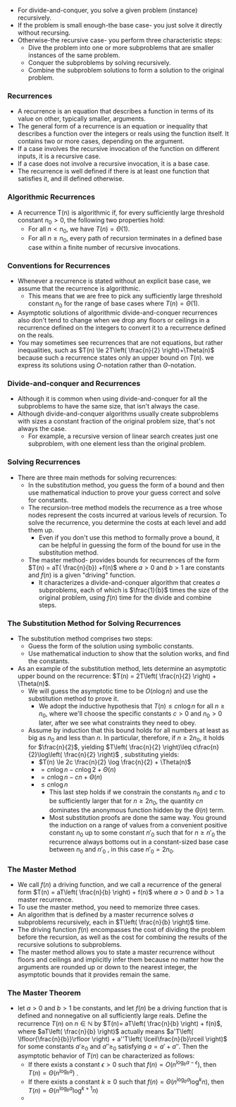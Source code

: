 - For divide-and-conquer, you solve a given problem (instance) recursively.
- If the problem is small enough-the base case- you just solve it directly without recursing.
- Otherwise-the recursive case- you perform three characteristic steps:
	- Dive the problem into one or more subproblems that are smaller instances of the same problem.
	- Conquer the subproblems by solving recursively.
	- Combine the subproblem solutions to form a solution to the original problem.
### Recurrences
- A recurrence is an equation that describes a function in terms of its value on other, typically smaller, arguments.
- The general form of a recurrence is an equation or inequality that describes a function over the integers or reals using the function itself. It contains two or more cases, depending on the argument.
- If a case involves the recursive invocation of the function on different inputs, it is a recursive case.
- If a case does not involve a recursive invocation, it is a base case.
- The recurrence is well defined if there is at least one function that satisfies it, and ill defined otherwise.
### Algorithmic Recurrences
- A recurrence T(n) is algorithmic if, for every sufficiently large threshold constant $n_0 > 0$, the following two properties hold:
	- For all $n < n_0$, we have $T(n) = \Theta(1)$.
	- For all $n \ge n_0$, every path of recursion terminates in a defined base case within a finite number of recursive invocations.
### Conventions for Recurrences
* Whenever a recurrence is stated without an explicit base case, we assume that the recurrence is algorithmic. 
	* This means that we are free to pick any sufficiently large threshold constant $n_{0}$ for the range of base cases where $T(n) = \Theta(1)$. 
* Asymptotic solutions of algorithmic divide-and-conquer recurrences also don't tend to change when we drop any floors or ceilings in a recurrence defined on the integers to convert it to a recurrence defined on the reals. 
* You may sometimes see recurrences that are not equations, but rather inequalities, such as $T(n) \le 2T\left( \frac{n}{2} \right)+\Theta(n)$ because such a recurrence states only an upper bound on $T(n)$. we express its solutions using $O$-notation rather than $\Theta$-notation. 

### Divide-and-conquer and Recurrences
* Although it is common when using divide-and-conquer for all the subproblems to have the same size, that isn't always the case.  
* Although divide-and-conquer algorithms usually create subproblems with sizes a constant fraction of the original problem size, that's not always the case. 
	* For example, a recursive version of linear search creates just one subproblem, with one element less than the original problem. 

### Solving Recurrences
* There are three main methods for solving recurrences:
	* In the substitution method, you guess the form of a bound and then use mathematical induction to prove your guess correct and solve for constants. 
	* The recursion-tree method models the recurrence as a tree whose nodes represent the costs incurred at various levels of recursion. To solve the recurrence, you determine the costs at each level and add them up. 
		* Even if you don't use this method to formally prove a bound, it can be helpful in guessing the form of the bound for use in the substitution method. 
	* The master method- provides bounds for recurrences of the form $T(n) = aT( \frac{n}{b}) +f(n)$ where $a > 0$ and $b > 1$ are constants and $f(n)$ is a given "driving" function. 
		* It characterizes a divide-and-conquer algorithm that creates $a$ subproblems, each of which is $\frac{1}{b}$ times the size of the original problem, using $f(n)$ time for the divide and combine steps. 

### The Substitution Method for Solving Recurrences
* The substitution method comprises two steps: 
	* Guess the form of the solution using symbolic constants. 
	* Use mathematical induction to show that the solution works, and find the constants. 
* As an example of the substitution method, lets determine an asymptotic upper bound on the recurrence: $T(n) = 2T\left( \frac{n}{2} \right) + \Theta(n)$. 
	* We will guess the asymptotic time to be $O(n\log n)$ and use the substitution method to prove it. 
		* We adopt the inductive hypothesis that $T(n) \le cn\log n$ for all $n \ge n_{0}$, where we'll choose the specific constants $c > 0$  and $n_0 > 0$ later, after we see what constraints they need to obey. 
	* Assume by induction that this bound holds for all numbers at least as big as $n_{0}$ and less than $n$. In particular, therefore, if $n \ge 2n_{0}$, it holds for $\frac{n}{2}$, yielding $T\left( \frac{n}{2} \right)\leq c\frac{n}{2}\log\left( \frac{n}{2} \right)$ , substituting yields: 
		* $T(n) \le 2c \frac{n}{2} \log \frac{n}{2} + \Theta(n)$ 
		* $= cn \log n - cn \log 2 + \Theta(n)$
		* $= cn \log n -cn +\Theta(n)$
		* $\le cn\log n$
			* This last step holds if we constrain the constants $n_{0}$ and $c$ to be sufficiently larger that for $n \ge 2n_{0}$, the quantity $cn$ dominates the anonymous function hidden by the $\Theta(n)$ term. 
			* Most substitution proofs are done the same way. You ground the induction on a range of values from a convenient positive constant $n_{0}$ up to some constant $n'_{0}$ such that for $n \ge n'_{0}$ the recurrence always bottoms out in a constant-sized base case between $n_{0}$ and $n'_{0}$ , in this case $n'_{0} = 2n_{0}$. 

### The Master Method
* We call $f(n)$ a driving function, and we call a recurrence of the general form $T(n) = aT\left( \frac{n}{b} \right) + f(n)$ where $a > 0$ and $b >1$ a master recurrence. 
* To use the master method, you need to memorize three cases. 
* An algorithm that is defined by a master recurrence solves $a$ subproblems recursively, each in $T\left( \frac{n}{b} \right)$ time. 
* The driving function $f(n)$ encompasses the cost of dividing the problem before the recursion, as well as the cost for combining the results of the recursive solutions to subproblems. 
* The master method allows you to state a master recurrence without floors and ceilings and implicitly infer them because no matter how the arguments are rounded up or down to the nearest integer, the asymptotic bounds that it provides remain the same. 
### The Master Theorem
* let $a >0$ and $b>1$ be constants, and let $f(n)$ be a driving function that is defined and nonnegative on all sufficiently large reals. Define the recurrence $T(n)$ on $n \in \mathbb{N}$ by $T(n)= aT\left( \frac{n}{b} \right) + f(n)$, where $aT\left( \frac{n}{b} \right)$ actually means $a'T\left( \lfloor{\frac{n}{b}}\rfloor \right) + a''T\left( \lceil\frac{n}{b}\rceil \right)$ for some constants $a' \ge_{0}$ and $a'' \ge_{0}$ satisfying $a = a' +a''$. Then the asymptotic behavior of $T(n)$ can be characterized as follows: 
	* If there exists a constant $\epsilon >0$ such that $f(n) = O(n^{\log_{b}a-\epsilon})$, then $T(n) = \Theta(n^{\log_{b}a})$ . 
	* If there exists a constant $k \ge 0$ such that $f(n) = \Theta(n^{\log_{b}a}\log^kn)$, then $T(n) =\Theta(n^{\log_{b}a}\log^{k+1}n)$
	* 
